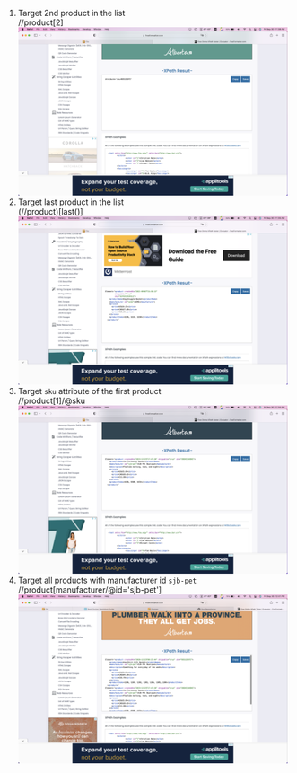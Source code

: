 1. Target 2nd product in the list   
//product[2]
![alt text](/module-04/assignments/question1.png)
2. Target last product in the list   
(//product)[last()]
![alt text](/module-04/assignments/question2.png)
3. Target `sku` attribute of the first product    
//product[1]/@sku
![alt text](/module-04/assignments/question3.png)
4. Target all products with manufacturer id `sjb-pet`    
//product[manufacturer/@id='sjb-pet']
![alt text](/module-04/assignments/question4.png)
